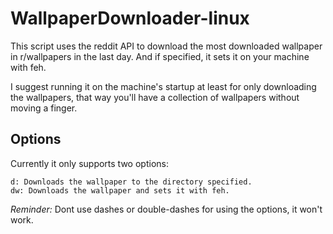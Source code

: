 # WallpaperDownloader-linux
This script uses the reddit API to download the most downloaded wallpaper in r/wallpapers in the last day. And if specified, it sets it on your machine with feh.

I suggest running it on the machine's startup at least for only downloading the wallpapers, that way you'll have a collection of wallpapers without moving a finger.

## Options
Currently it only supports two options:
```
d: Downloads the wallpaper to the directory specified.
dw: Downloads the wallpaper and sets it with feh.
```

*Reminder:* Dont use dashes or double-dashes for using the options, it won't work.
